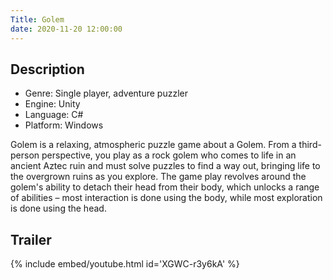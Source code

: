 ```yaml
---
Title: Golem
date: 2020-11-20 12:00:00
---
```

## Description
- Genre: Single player, adventure puzzler
- Engine: Unity
- Language: C#
- Platform: Windows

Golem is a relaxing, atmospheric puzzle game about a Golem. From a third-person perspective, you play as a rock golem who comes to life in an ancient Aztec ruin and must solve puzzles to find a way out, bringing life to the overgrown ruins as you explore. The game play revolves around the golem's ability to detach their head from their body, which unlocks a range of abilities – most interaction is done using the body, while most exploration is done using the head.

## Trailer
{% include embed/youtube.html id='XGWC-r3y6kA' %}